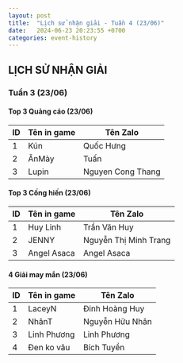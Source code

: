 ```yaml
---
layout: post
title:  "Lịch sử nhận giải - Tuần 4 (23/06)"
date:   2024-06-23 20:23:55 +0700
categories: event-history
---
```

## LỊCH SỬ NHẬN GIẢI

### Tuần 3 (23/06)

#### Top 3 Quảng cáo (23/06)

| ID  | Tên in game   | Tên Zalo        |
|-----|---------------|-----------------|
| 1   | Kún          | Quốc Hưng        |
| 2   | ĂnMày   | Tuấn |
| 3   | Lupin         | Nguyen Cong Thang |

#### Top 3 Cống hiến (23/06)

| ID  | Tên in game   | Tên Zalo             |
|-----|---------------|----------------------|
| 1   |  Huy Linh   | Trần Văn Huy             |
| 2   | JENNY     | Nguyễn Thị Minh Trang    |
| 3   | Angel Asaca     | Angel Asaca           |

#### 4 Giải may mắn (23/06)

| ID  | Tên in game   | Tên Zalo         |
|-----|---------------|------------------|
| 1   | LaceyN      | Đinh Hoàng Huy     |
| 2   | NhânT  | Nguyễn Hữu Nhân         |
| 3   | Linh Phương   | Linh Phương      |
| 4   | Đen ko vâu       | Bích Tuyền            |
